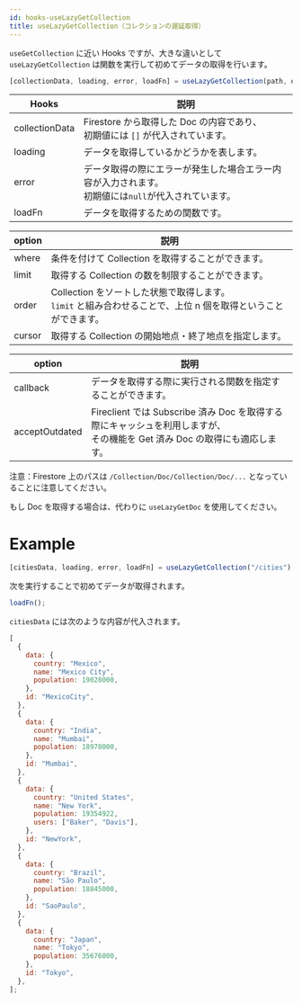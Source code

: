 ```yaml
---
id: hooks-useLazyGetCollection
title: useLazyGetCollection（コレクションの遅延取得）
---
```


`useGetCollection` に近い Hooks ですが、大きな違いとして `useLazyGetCollection` は関数を実行して初めてデータの取得を行います。

```js
[collectionData, loading, error, loadFn] = useLazyGetCollection(path, option);
```

| Hooks          | 説明                                                                                                   |
| -------------- | ------------------------------------------------------------------------------------------------------ |
| collectionData | Firestore から取得した Doc の内容であり、<br>初期値には `[]` が代入されています。                      |
| loading        | データを取得しているかどうかを表します。                                                               |
| error          | データ取得の際にエラーが発生した場合エラー内容が入力されます。<br>初期値には`null`が代入されています。 |
| loadFn         | データを取得するための関数です。                                                                       |

| option | 説明                                                                                                             |
| ------ | ---------------------------------------------------------------------------------------------------------------- |
| where  | 条件を付けて Collection を取得することができます。                                                               |
| limit  | 取得する Collection の数を制限することができます。                                                               |
| order  | Collection をソートした状態で取得します。<br>`limit` と組み合わせることで、上位 n 個を取得ということができます。 |
| cursor | 取得する Collection の開始地点・終了地点を指定します。                                                           |

| option         | 説明                                                                                                                          |
| -------------- | ----------------------------------------------------------------------------------------------------------------------------- |
| callback       | データを取得する際に実行される関数を指定することができます。                                                                  |
| acceptOutdated | Fireclient では Subscribe 済み Doc を取得する際にキャッシュを利用しますが、<br>その機能を Get 済み Doc の取得にも適応します。 |

注意：Firestore 上のパスは `/Collection/Doc/Collection/Doc/...` となっていることに注意してください。

もし Doc を取得する場合は、代わりに `useLazyGetDoc` を使用してください。

# Example

```js
[citiesData, loading, error, loadFn] = useLazyGetCollection("/cities");
```

次を実行することで初めてデータが取得されます。

```js
loadFn();
```

`citiesData` には次のような内容が代入されます。

```js
[
  {
    data: {
      country: "Mexico",
      name: "Mexico City",
      population: 19028000,
    },
    id: "MexicoCity",
  },
  {
    data: {
      country: "India",
      name: "Mumbai",
      population: 18978000,
    },
    id: "Mumbai",
  },
  {
    data: {
      country: "United States",
      name: "New York",
      population: 19354922,
      users: ["Baker", "Davis"],
    },
    id: "NewYork",
  },
  {
    data: {
      country: "Brazil",
      name: "São Paulo",
      population: 18845000,
    },
    id: "SaoPaulo",
  },
  {
    data: {
      country: "Japan",
      name: "Tokyo",
      population: 35676000,
    },
    id: "Tokyo",
  },
];
```
